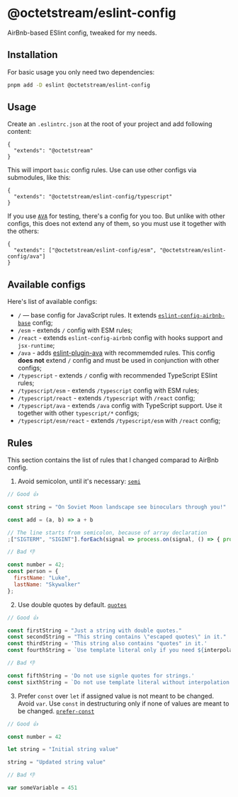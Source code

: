 # @octetstream/eslint-config

AirBnb-based ESlint config, tweaked for my needs.

## Installation

For basic usage you only need two dependencies:

```bash
pnpm add -D eslint @octetstream/eslint-config
```

## Usage

Create an `.eslintrc.json` at the root of your project and add following content:

```json5
{
  "extends": "@octetstream"
}
```

This will import `basic` config rules. Use can use other configs via submodules, like this:

```json5
{
  "extends": "@octetstream/eslint-config/typescript"
}
```

If you use [`AVA`](https://avajs.dev/) for testing, there's a config for you too.
But unlike with other configs, this does not extend any of them, so you must use it together with the others:

```json5
{
  "extends": ["@octetstream/eslint-config/esm", "@octetstream/eslint-config/ava"]
}
```

## Available configs

Here's list of available configs:

* `/` — base config for JavaScript rules. It extends [`eslint-config-airbnb-base`](https://npmjs.com/package/eslint-config-airbnb-base) config;
* `/esm` - extends `/` config with ESM rules;
* `/react` - extends `eslint-config-airbnb` config with hooks support and `jsx-runtime`;
* `/ava` - adds [eslint-plugin-ava](https://npmjs.com/package/eslint-plugin-ava) with recommemded rules. This config **does not** extend `/` config and must be used in conjunction with other configs;
* `/typescript` - extends `/` config with recommended TypeScript ESlint rules;
* `/typescript/esm` - extends `/typescript` config with ESM rules;
* `/typescript/react` - extends `/typescript` with `/react` config;
* `/typescript/ava` - extends `/ava` config with TypeScript support. Use it together with other `typescript/*` configs;
* `/typescript/esm/react` - extends `/typescript/esm` with `/react` config;

## Rules

This section contains the list of rules that I changed comparad to AirBnb config.

1. Avoid semicolon, until it's necessary: [`semi`](https://eslint.org/docs/rules/semi)

```js
// Good 👍

const string = "On Soviet Moon landscape see binoculars through you!"

const add = (a, b) => a + b

// The line starts from semicolon, because of array declaration
;["SIGTERM", "SIGINT"].forEach(signal => process.on(signal, () => { process.exitCode = 0 }))

// Bad 👎

const number = 42;
const person = {
  firstName: "Luke",
  lastName: "Skywalker"
};
```

2. Use double quotes by default. [`quotes`](https://eslint.org/docs/rules/quotes)

```js
// Good 👍

const firstString = "Just a string with double quotes."
const secondString = "This string contains \"escaped quotes\" in it."
const thirdString = 'This string also contains "quotes" in it.'
const fourthString = `Use template literal only if you need ${interpolation}.`

// Bad 👎

const fifthString = 'Do not use signle quotes for strings.'
const sixthString = `Do not use template literal without interpolation.`
```

3. Prefer `const` over `let` if assigned value is not meant to be changed. Avoid `var`. Use `const` in destructuring only if none of values are meant to be changed. [`prefer-const`](https://eslint.org/docs/rules/prefer-const)

```js
// Good 👍

const number = 42

let string = "Initial string value"

string = "Updated string value"

// Bad 👎

var someVariable = 451
```
